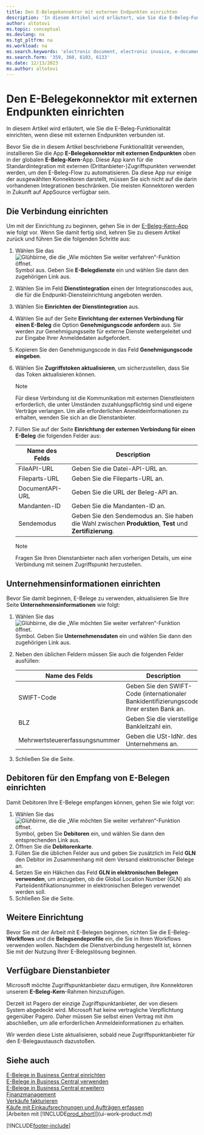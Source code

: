 ```yaml
---
title: Den E-Belegekonnektor mit externen Endpunkten einrichten
description: 'In diesem Artikel wird erläutert, wie Sie die E-Beleg-Funktionalität einrichten, wenn diese mit externen Endpunkten verbunden ist.'
author: altotovi
ms.topic: conceptual
ms.devlang: na
ms.tgt_pltfrm: na
ms.workload: na
ms.search.keywords: 'electronic document, electronic invoice, e-document, e-invoice, access-point, endpoint'
ms.search.form: '359, 360, 6103, 6133'
ms.date: 12/13/2023
ms.author: altotovi
---
```


# <a name="set-the-e-documents-connector-with-external-endpoints"></a>Den E-Belegekonnektor mit externen Endpunkten einrichten

In diesem Artikel wird erläutert, wie Sie die E-Beleg-Funktionalität einrichten, wenn diese mit externen Endpunkten verbunden ist.

Bevor Sie die in diesem Artikel beschriebene Funktionalität verwenden, installieren Sie die App **E-Belegekonnektor mit externen Endpunkten** oben in der globalen **E-Beleg-Kern**-App. Diese App kann für die Standardintegration mit externen (Drittanbieter-)Zugriffspunkten verwendet werden, um den E-Beleg-Flow zu automatisieren. Da diese App nur einige der ausgewählten Konnektoren darstellt, müssen Sie sich nicht auf die darin vorhandenen Integrationen beschränken. Die meisten Konnektoren werden in Zukunft auf AppSource verfügbar sein.

## <a name="set-up-the-connection"></a>Die Verbindung einrichten

Um mit der Einrichtung zu beginnen, gehen Sie in der [E-Beleg-Kern-App](finance-how-setup-edocuments.md) wie folgt vor. Wenn Sie damit fertig sind, kehren Sie zu diesem Artikel zurück und führen Sie die folgenden Schritte aus:

1. Wählen Sie das ![Glühbirne, die die „Wie möchten Sie weiter verfahren“-Funktion öffnet.](media/ui-search/search_small.png "Wie möchten Sie weiter verfahren?") Symbol aus. Geben Sie **E-Belegdienste** ein und wählen Sie dann den zugehörigen Link aus.
2. Wählen Sie im Feld **Dienstintegration** einen der Integrationscodes aus, die für die Endpunkt-Diensteinrichtung angeboten werden.
3. Wählen Sie **Einrichten der Dienstintegration** aus.
4. Wählen Sie auf der Seite **Einrichtung der externen Verbindung für einen E-Beleg** die Option **Genehmigungscode anfordern** aus. Sie werden zur Genehmigungsseite für externe Dienste weitergeleitet und zur Eingabe Ihrer Anmeldedaten aufgefordert.
5. Kopieren Sie den Genehmigungscode in das Feld **Genehmigungscode eingeben**.
6. Wählen Sie **Zugriffstoken aktualisieren**, um sicherzustellen, dass Sie das Token aktualisieren können.

    > [!NOTE]
    > Für diese Verbindung ist die Kommunikation mit externen Dienstleistern erforderlich, die unter Umständen zuzahlungspflichtig sind und eigene Verträge verlangen. Um alle erforderlichen Anmeldeinformationen zu erhalten, wenden Sie sich an die Dienstanbieter.

7. Füllen Sie auf der Seite **Einrichtung der externen Verbindung für einen E-Beleg** die folgenden Felder aus:

    | Name des Felds | Description |
    |---|---|
    | FileAPI-URL | Geben Sie die Datei-API-URL an. |
    | Fileparts-URL | Geben Sie die Fileparts-URL an. |
    | DocumentAPI-URL | Geben Sie die URL der Beleg-API an. |
    | Mandanten-ID | Geben Sie die Mandanten-ID an. |
    | Sendemodus | Geben Sie den Sendemodus an. Sie haben die Wahl zwischen **Produktion**, **Test** und **Zertifizierung**. |

    > [!NOTE]
    > Fragen Sie Ihren Dienstanbieter nach allen vorherigen Details, um eine Verbindung mit seinem Zugriffspunkt herzustellen.

## <a name="set-up-company-information"></a>Unternehmensinformationen einrichten

Bevor Sie damit beginnen, E-Belege zu verwenden, aktualisieren Sie Ihre Seite **Unternehmensinformationen** wie folgt:

1. Wählen Sie das ![Glühbirne, die die „Wie möchten Sie weiter verfahren“-Funktion öffnet.](media/ui-search/search_small.png "Wie möchten Sie weiter verfahren?") Symbol. Geben Sie **Unternehmensdaten** ein und wählen Sie dann den zugehörigen Link aus.
2. Neben den üblichen Feldern müssen Sie auch die folgenden Felder ausfüllen:

    | Name des Felds | Description |
    |---|---|
    | SWIFT-Code | Geben Sie den SWIFT-Code (internationaler Bankidentifizierungscode) Ihrer ersten Bank an. |
    | BLZ | Geben Sie die vierstellige Bankleitzahl ein. |
    | Mehrwertsteuererfassungsnummer | Geben die USt-IdNr. des Unternehmens an. |

3. Schließen Sie die Seite.

## <a name="set-up-customers-to-receive-e-documents"></a>Debitoren für den Empfang von E-Belegen einrichten

Damit Debitoren Ihre E-Belege empfangen können, gehen Sie wie folgt vor:

1. Wählen Sie das ![Glühbirne, die die „Wie möchten Sie weiter verfahren“-Funktion öffnet.](media/ui-search/search_small.png "Tell me-Funktion") Symbol, geben Sie **Debitoren** ein, und wählen Sie dann den entsprechenden Link aus.
2. Öffnen Sie die **Debitorenkarte**.
3. Füllen Sie die üblichen Felder aus und geben Sie zusätzlich im Feld **GLN** den Debitor im Zusammenhang mit dem Versand elektronischer Belege an.
4. Setzen Sie ein Häkchen das Feld **GLN in elektronischen Belegen verwenden**, um anzugeben, ob die Global Location Number (GLN) als Parteiidentifikationsnummer in elektronischen Belegen verwendet werden soll.
5. Schließen Sie die Seite.

## <a name="other-setup"></a>Weitere Einrichtung

Bevor Sie mit der Arbeit mit E-Belegen beginnen, richten Sie die E-Beleg-**Workflows** und die **Belegsendeprofile** ein, die Sie in Ihren Workflows verwenden wollen. Nachdem die Dienstverbindung hergestellt ist, können Sie mit der Nutzung Ihrer E-Belegslösung beginnen.

## <a name="available-service-providers"></a>Verfügbare Dienstanbieter

Microsoft möchte Zugriffspunktanbieter dazu ermutigen, ihre Konnektoren unserem **E-Beleg-Kern**-Rahmen hinzuzufügen.

Derzeit ist Pagero der einzige Zugriffspunktanbieter, der von diesem System abgedeckt wird. Microsoft hat keine vertragliche Verpflichtung gegenüber Pagero. Daher müssen Sie selbst einen Vertrag mit ihm abschließen, um alle erforderlichen Anmeldeinformationen zu erhalten.

Wir werden diese Liste aktualisieren, sobald neue Zugriffspunktanbieter für den E-Belegaustausch dazustoßen.

## <a name="see-also"></a>Siehe auch

[E-Belege in Business Central einrichten](finance-how-setup-edocuments.md)  
[E-Belege in Business Central verwenden](finance-how-use-edocuments.md)  
[E-Belege in Business Central erweitern](/dynamics365/business-central/dev-itpro/developer/devenv-extend-edocuments)  
[Finanzmanagement](finance.md)  
[Verkäufe fakturieren](sales-how-invoice-sales.md)  
[Käufe mit Einkaufsrechnungen und Aufträgen erfassen](purchasing-how-record-purchases.md)  
[Arbeiten mit [!INCLUDE[prod_short](includes/prod_short.md)]](ui-work-product.md)

[!INCLUDE[footer-include](includes/footer-banner.md)]
